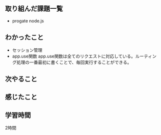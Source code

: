 ## 取り組んだ課題一覧
  - progate node.js
    
    
## わかったこと
- セッション管理
- app.use関数
  app.use関数は全てのリクエストに対応している。ルーティング処理の一番最初に書くことで、毎回実行することができる。

## 次やること


## 感じたこと


## 学習時間
2時間
